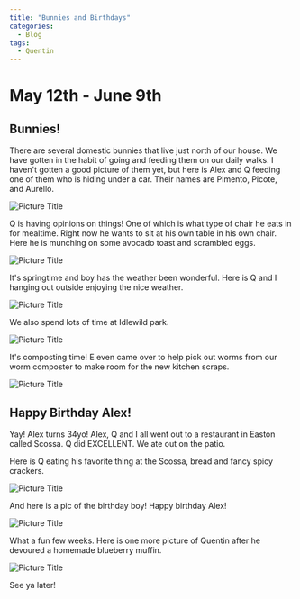 ```yaml
---
title: "Bunnies and Birthdays"
categories:
  - Blog
tags:
  - Quentin
---
```


# May 12th - June 9th

## Bunnies!

There are several domestic bunnies that live just north of our house. We have gotten in the habit of going and feeding them on our daily walks. I haven't gotten a good picture of them yet, but here is Alex and Q feeding one of them who is hiding under a car. Their names are Pimento, Picote, and Aurello.

![Picture Title](/assets/images/bunnyfeeding.jpg)

Q is having opinions on things! One of which is what type of chair he eats in for mealtime. Right now he wants to sit at his own table in his own chair. Here he is munching on some avocado toast and scrambled eggs.

![Picture Title](/assets/images/littletable.JPG)

It's springtime and boy has the weather been wonderful. Here is Q and I hanging out outside enjoying the nice weather.

![Picture Title](/assets/images/qandcoutside.jpg)

We also spend lots of time at Idlewild park.

![Picture Title](/assets/images/cuteqoutside.JPG)

It's composting time! E even came over to help pick out worms from our worm composter to make room for the new kitchen scraps.

![Picture Title](/assets/images/worms.jpg)

## Happy Birthday Alex!

Yay! Alex turns 34yo! Alex, Q and I all went out to a restaurant in Easton called Scossa. Q did EXCELLENT. We ate out on the patio.

Here is Q eating his favorite thing at the Scossa, bread and fancy spicy crackers.

![Picture Title](/assets/images/34bday1.jpg)

And here is a pic of the birthday boy! Happy birthday Alex!

![Picture Title](/assets/images/34bday2.jpg)

What a fun few weeks. Here is one more picture of Quentin after he devoured a homemade blueberry muffin.

![Picture Title](/assets/images/muffinface.jpg)

See ya later!
